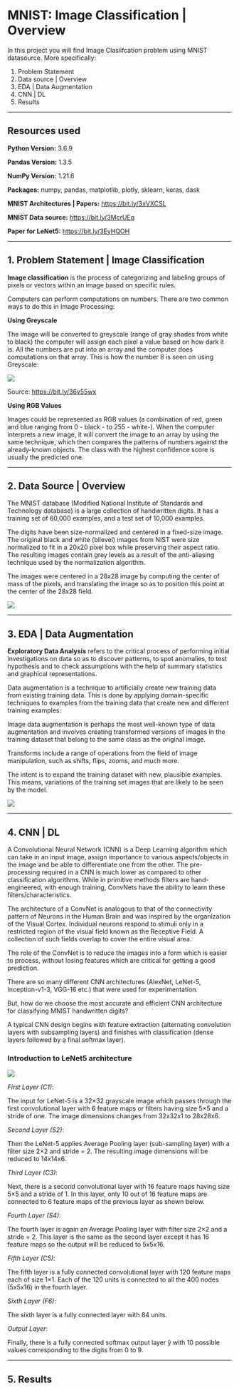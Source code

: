 # MNIST: Image Classification | Overview

In this project you will find Image Clasiifcation problem using MNIST datasource. More specifically:
1. Problem Statement 
2. Data source | Overview
3. EDA | Data Augmentation
4. CNN | DL
5. Results

--------------------------------------------------------------------------------------------------------------------------------------------------------------------------------

## Resources used

**Python Version:** 3.6.9

**Pandas Version:** 1.3.5

**NumPy Version:** 1.21.6

**Packages:** numpy, pandas, matplotlib, plotly, sklearn, keras, dask

**MNIST Architectures | Papers:** https://bit.ly/3xVXCSL

**MNIST Data source:** https://bit.ly/3McrUEq

**Paper for LeNet5:** https://bit.ly/3EyHQOH

--------------------------------------------------------------------------------------------------------------------------------------------------------------------------------

## 1. Problem Statement | Image Classification

**Image classification** is the process of categorizing and labeling groups of pixels or vectors within an image based on specific rules.

Computers can perform computations on numbers. There are two common ways to do this in Image Processing:

**Using Greyscale**

The image will be converted to greyscale (range of gray shades from white to black) the computer will assign each pixel a value based on how dark it is. All the numbers are put into an array and the computer does computations on that array. This is how the number 8 is seen on using Greyscale:

![](https://github.com/StamKavid/MNIST_image_classification/blob/main/Images/1_zY1qFB9aFfZz66YxxoI2aw.gif)

Source: https://bit.ly/36v55wx

**Using RGB Values**

Images could be represented as RGB values (a combination of red, green and blue ranging from 0 - black - to 255 - white-).
When the computer interprets a new image, it will convert the image to an array by using the same technique, which then compares the patterns of numbers against the already-known objects. The class with the highest confidence score is usually the predicted one.

--------------------------------------------------------------------------------------------------------------------------------------------------------------------------------

## 2. Data Source | Overview

The MNIST database (Modified National Institute of Standards and Technology database) is a large collection of handwritten digits. It has a training set of 60,000 examples, and a test set of 10,000 examples.

The digits have been size-normalized and centered in a fixed-size image. The original black and white (bilevel) images from NIST were size normalized to fit in a 20x20 pixel box while preserving their aspect ratio. The resulting images contain grey levels as a result of the anti-aliasing technique used by the normalization algorithm.

The images were centered in a 28x28 image by computing the center of mass of the pixels, and translating the image so as to position this point at the center of the 28x28 field.

![](https://github.com/StamKavid/MNIST_image_classification/blob/main/Images/mnist-3.0.1.png)


--------------------------------------------------------------------------------------------------------------------------------------------------------------------------------

## 3. EDA | Data Augmentation

**Exploratory Data Analysis** refers to the critical process of performing initial investigations on data so as to discover patterns, to spot anomalies, to test hypothesis and to check assumptions with the help of summary statistics and graphical representations.

Data augmentation is a technique to artificially create new training data from existing training data. This is done by applying domain-specific techniques to examples from the training data that create new and different training examples.

Image data augmentation is perhaps the most well-known type of data augmentation and involves creating transformed versions of images in the training dataset that belong to the same class as the original image.

Transforms include a range of operations from the field of image manipulation, such as shifts, flips, zooms, and much more.

The intent is to expand the training dataset with new, plausible examples. This means, variations of the training set images that are likely to be seen by the model.

![](https://github.com/StamKavid/MNIST_image_classification/blob/main/Images/MNIST_Data_aug.jpg)


--------------------------------------------------------------------------------------------------------------------------------------------------------------------------------

## 4. CNN | DL

A Convolutional Neural Network (CNN) is a Deep Learning algorithm which can take in an input image, assign importance to various aspects/objects in the image and be able to differentiate one from the other. The pre-processing required in a CNN is much lower as compared to other classification algorithms. While in primitive methods filters are hand-engineered, with enough training, ConvNets have the ability to learn these filters/characteristics.

The architecture of a ConvNet is analogous to that of the connectivity pattern of Neurons in the Human Brain and was inspired by the organization of the Visual Cortex. Individual neurons respond to stimuli only in a restricted region of the visual field known as the Receptive Field. A collection of such fields overlap to cover the entire visual area.

The role of the ConvNet is to reduce the images into a form which is easier to process, without losing features which are critical for getting a good prediction.

There are so many different CNN architectures (AlexNet, LeNet-5, Inception-v1-3, VGG-16 etc.) that were used for experimentation. 

But, how do we choose the most accurate and efficient CNN architecture for classifying MNIST handwritten digits?

A typical CNN design begins with feature extraction (alternating convolution layers with subsampling layers) and finishes with classification (dense layers followed by a final softmax layer).

### Introduction to LeNet5 architecture


![](https://github.com/StamKavid/MNIST_image_classification/blob/main/Images/LeNet5.jpg)

*First Layer (C1)*:

The input for LeNet-5 is a 32×32 grayscale image which passes through the first convolutional layer with 6 feature maps or filters having size 5×5 and a stride of one. The image dimensions changes from 32x32x1 to 28x28x6.

*Second Layer (S2)*:

Then the LeNet-5 applies Average Pooling layer (sub-sampling layer) with a filter size 2×2 and stride = 2. The resulting image dimensions will be reduced to 14x14x6.

*Third Layer (C3)*:

Next, there is a second convolutional layer with 16 feature maps having size 5×5 and a stride of 1. In this layer, only 10 out of 16 feature maps are connected to 6 feature maps of the previous layer as shown below.

*Fourth Layer (S4)*:

The fourth layer is again an Average Pooling layer with filter size 2×2 and a stride = 2. This layer is the same as the second layer except it has 16 feature maps so the output will be reduced to 5x5x16.

*Fifth Layer (C5)*:

The fifth layer is a fully connected convolutional layer with 120 feature maps each of size 1×1. Each of the 120 units is connected to all the 400 nodes (5x5x16) in the fourth layer.

*Sixth Layer (F6)*:

The sixth layer is a fully connected layer with 84 units.

*Output Layer*:

Finally, there is a fully connected softmax output layer ŷ with 10 possible values corresponding to the digits from 0 to 9.

--------------------------------------------------------------------------------------------------------------------------------------------------------------------------------

## 5. Results
